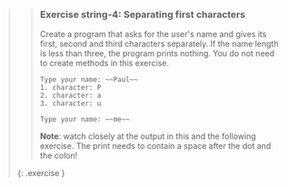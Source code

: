 >> ### Exercise string-4: Separating first characters
>> 
>> Create a program that asks for the user's name and gives its first, second and third characters separately. If the name length is less than three, the program prints nothing. You do not need to create methods in this exercise.
>> 
>>```output
>> Type your name: ~~Paul~~
>> 1. character: P
>> 2. character: a
>> 3. character: u
>>```
>>
>>```output
>> Type your name: ~~me~~
>>```
>>
>> **Note**: watch closely at the output in this and the following exercise. The print needs to contain a space after the dot and the colon!
>>
>{: .exercise } 